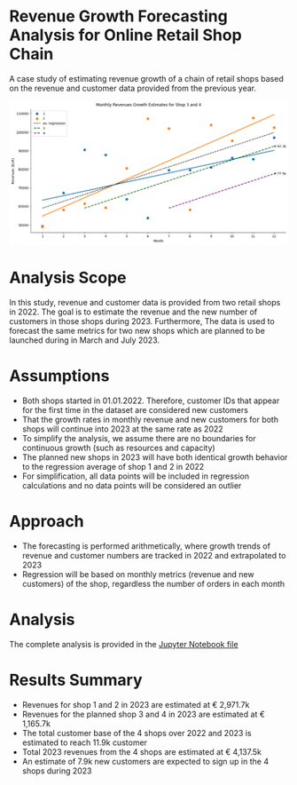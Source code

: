 # Revenue Growth Forecasting Analysis for Online Retail Shop Chain

A case study of estimating revenue growth of a chain of retail shops based on the revenue and customer data provided from the previous year.

![](img/projection_snapshot.png)

# Analysis Scope

In this study, revenue and customer data is provided from two retail shops in 2022. The goal is to estimate the revenue and the new number of customers in those shops during 2023. Furthermore, The data is used to forecast the same metrics for two new shops which are planned to be launched during in March and July 2023.

# Assumptions

- Both shops started in 01.01.2022. Therefore, customer IDs that appear for the first time in the dataset are considered new customers
- That the growth rates in monthly revenue and new customers for both shops will continue into 2023 at the same rate as 2022
- To simplify the analysis, we assume there are no boundaries for continuous growth (such as resources and capacity)
- The planned new shops in 2023 will have both identical growth behavior to the regression average of shop 1 and 2 in 2022
- For simplification, all data points will be included in regression calculations and no data points will be considered an outlier

# Approach

- The forecasting is performed arithmetically, where growth trends of revenue and customer numbers are tracked in 2022 and extrapolated to 2023
- Regression will be based on monthly metrics (revenue and new customers) of the shop, regardless the number of orders in each month

# Analysis

The complete analysis is provided in the [Jupyter Notebook file](revenue_forecasting.ipynb)

# Results Summary

- Revenues for shop 1 and 2 in 2023 are estimated at € 2,971.7k
- Revenues for the planned shop 3 and 4 in 2023 are estimated at € 1,165.7k
- The total customer base of the 4 shops over 2022 and 2023 is estimated to reach 11.9k customer
- Total 2023 revenues from the 4 shops are estimated at € 4,137.5k
- An estimate of 7.9k new customers are expected to sign up in the 4 shops during 2023
